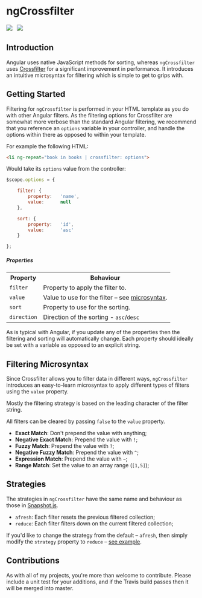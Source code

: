 ngCrossfilter
=============

<img src="https://api.travis-ci.org/Wildhoney/ngCrossfilter.png" />
&nbsp;
<img src="https://badge.fury.io/js/ng-crossfilter.png" />

Introduction
-------------

Angular uses native JavaScript methods for sorting, whereas `ngCrossfilter` uses <a href="https://github.com/square/crossfilter" target="_blank">Crossfilter</a> for a significant improvement in performance. It introduces an intuitive microsyntax for filtering which is simple to get to grips with.

Getting Started
-------------

Filtering for `ngCrossfilter` is performed in your HTML template as you do with other Angular filters. As the filtering options for Crossfilter are somewhat more verbose than the standard Angular filtering, we recommend that you reference an `options` variable in your controller, and handle the options within there as opposed to within your template.

For example the following HTML:

```html
<li ng-repeat="book in books | crossfilter: options">
```

Would take its `options` value from the controller:

```javascript
$scope.options = {

    filter: {
        property:   'name',
        value:      null
    },

    sort: {
        property:   'id',
        value:      'asc'
    }

};
```


<h5>Properties</h5>

<table>
    <tr>
        <th>Property</th>
        <th>Behaviour</th>
    </tr>
    <tr>
        <td><code>filter</code></td>
        <td>Property to apply the filter to.</td>
    </tr>
    <tr>
        <td><code>value</code></td>
        <td>Value to use for the filter &ndash; see <a href="#filtering-microsyntax">microsyntax</a>.</td>
    </tr>
    <tr>
        <td><code>sort</code></td>
        <td>Property to use for the sorting.</td>
    </tr>
    <tr>
        <td><code>direction</code></td>
        <td>Direction of the sorting - <code>asc</code>/<code>desc</code></td>
    </tr>
</table>

As is typical with Angular, if you update any of the properties then the filtering and sorting will automatically change. Each property should ideally be set with a variable as opposed to an explicit string.

Filtering Microsyntax
-------------

Since Crossfilter allows you to filter data in different ways, `ngCrossfilter` introduces an easy-to-learn microsyntax to apply different types of filters using the `value` property.

Mostly the filtering strategy is based on the leading character of the filter string.

All filters can be cleared by passing `false` to the `value` property.

 * **Exact Match**: Don't prepend the value with anything;
 * **Negative Exact Match**: Prepend the value with `!`;
 * **Fuzzy Match**: Prepend the value with `?`;
 * **Negative Fuzzy Match**: Prepend the value with `^`;
 * **Expression Match**: Prepend the value with `~`;
 * **Range Match**: Set the value to an array range (`[1,5]`);

Strategies
-------------

The strategies in `ngCrossfilter` have the same name and behaviour as those in <a href="https://github.com/Wildhoney/Snapshot.js" target="_blank">Snapshot.js</a>.

 * `afresh`: Each filter resets the previous filtered collection;
 * `reduce`: Each filter filters down on the current filtered collection;

If you'd like to change the strategy from the default &ndash; `afresh`, then simply modify the `strategy` property to `reduce` &ndash; <a href="https://github.com/Wildhoney/ngCrossfilter/blob/master/example/js/app.js">see example</a>.

Contributions
-------------

As with all of my projects, you're more than welcome to contribute. Please include a unit test for your additions, and if the Travis build passes then it will be merged into master.